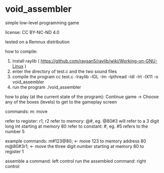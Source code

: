 # void_assembler
simple low-level programming game

license: CC BY-NC-ND 4.0

tested on a Remnux distribution

how to compile:
1. install raylib ( https://github.com/raysan5/raylib/wiki/Working-on-GNU-Linux )
2. enter the directory of test.c and the two sound files
3. compile the program 
	cc test.c -lraylib -lGL -lm -lpthread -ldl -lrt -lX11 -o void_assembler
3. run the program 
	./void_assembler

how to play (at the current state of the program):
Continue game -> Choose any of the boxes (levels) to get to the gameplay screen

commands:
m: move

refer to register: r1, r2
refer to memory: @<memory>#<size>, eg. @80#3 will refer to a 3 digit long int starting at memory 80
refer to constant: #<constant>, eg. #5 refers to the number 5

example commands:
m#123@80;	<- move 123 to memory address 80
m@80#3r1;	<- move the three digit number starting at memory 80 to register 1

assemble a command: left control
run the assembled command: right control	
